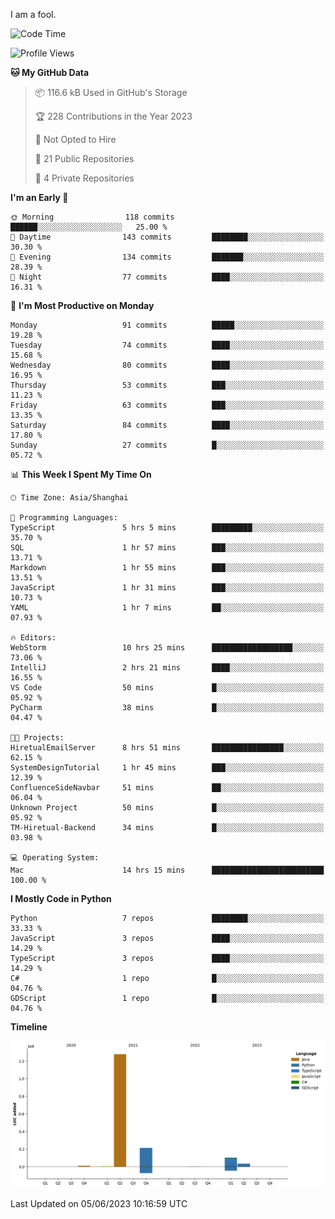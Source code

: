 I am a fool.

<!--START_SECTION:waka-->
![Code Time](http://img.shields.io/badge/Code%20Time-456%20hrs%203%20mins-blue)

![Profile Views](http://img.shields.io/badge/Profile%20Views-1-blue)

**🐱 My GitHub Data** 

> 📦 116.6 kB Used in GitHub's Storage 
 > 
> 🏆 228 Contributions in the Year 2023
 > 
> 🚫 Not Opted to Hire
 > 
> 📜 21 Public Repositories 
 > 
> 🔑 4 Private Repositories 
 > 
**I'm an Early 🐤** 

```text
🌞 Morning                118 commits         ██████░░░░░░░░░░░░░░░░░░░   25.00 % 
🌆 Daytime                143 commits         ████████░░░░░░░░░░░░░░░░░   30.30 % 
🌃 Evening                134 commits         ███████░░░░░░░░░░░░░░░░░░   28.39 % 
🌙 Night                  77 commits          ████░░░░░░░░░░░░░░░░░░░░░   16.31 % 
```
📅 **I'm Most Productive on Monday** 

```text
Monday                   91 commits          █████░░░░░░░░░░░░░░░░░░░░   19.28 % 
Tuesday                  74 commits          ████░░░░░░░░░░░░░░░░░░░░░   15.68 % 
Wednesday                80 commits          ████░░░░░░░░░░░░░░░░░░░░░   16.95 % 
Thursday                 53 commits          ███░░░░░░░░░░░░░░░░░░░░░░   11.23 % 
Friday                   63 commits          ███░░░░░░░░░░░░░░░░░░░░░░   13.35 % 
Saturday                 84 commits          ████░░░░░░░░░░░░░░░░░░░░░   17.80 % 
Sunday                   27 commits          █░░░░░░░░░░░░░░░░░░░░░░░░   05.72 % 
```


📊 **This Week I Spent My Time On** 

```text
🕑︎ Time Zone: Asia/Shanghai

💬 Programming Languages: 
TypeScript               5 hrs 5 mins        █████████░░░░░░░░░░░░░░░░   35.70 % 
SQL                      1 hr 57 mins        ███░░░░░░░░░░░░░░░░░░░░░░   13.71 % 
Markdown                 1 hr 55 mins        ███░░░░░░░░░░░░░░░░░░░░░░   13.51 % 
JavaScript               1 hr 31 mins        ███░░░░░░░░░░░░░░░░░░░░░░   10.73 % 
YAML                     1 hr 7 mins         ██░░░░░░░░░░░░░░░░░░░░░░░   07.93 % 

🔥 Editors: 
WebStorm                 10 hrs 25 mins      ██████████████████░░░░░░░   73.06 % 
IntelliJ                 2 hrs 21 mins       ████░░░░░░░░░░░░░░░░░░░░░   16.55 % 
VS Code                  50 mins             █░░░░░░░░░░░░░░░░░░░░░░░░   05.92 % 
PyCharm                  38 mins             █░░░░░░░░░░░░░░░░░░░░░░░░   04.47 % 

🐱‍💻 Projects: 
HiretualEmailServer      8 hrs 51 mins       ████████████████░░░░░░░░░   62.15 % 
SystemDesignTutorial     1 hr 45 mins        ███░░░░░░░░░░░░░░░░░░░░░░   12.39 % 
ConfluenceSideNavbar     51 mins             ██░░░░░░░░░░░░░░░░░░░░░░░   06.04 % 
Unknown Project          50 mins             █░░░░░░░░░░░░░░░░░░░░░░░░   05.92 % 
TM-Hiretual-Backend      34 mins             █░░░░░░░░░░░░░░░░░░░░░░░░   03.98 % 

💻 Operating System: 
Mac                      14 hrs 15 mins      █████████████████████████   100.00 % 
```

**I Mostly Code in Python** 

```text
Python                   7 repos             ████████░░░░░░░░░░░░░░░░░   33.33 % 
JavaScript               3 repos             ████░░░░░░░░░░░░░░░░░░░░░   14.29 % 
TypeScript               3 repos             ████░░░░░░░░░░░░░░░░░░░░░   14.29 % 
C#                       1 repo              █░░░░░░░░░░░░░░░░░░░░░░░░   04.76 % 
GDScript                 1 repo              █░░░░░░░░░░░░░░░░░░░░░░░░   04.76 % 
```



**Timeline**

![Lines of Code chart](https://raw.githubusercontent.com/VeejaLiu/VeejaLiu/master/assets/bar_graph.png)


 Last Updated on 05/06/2023 10:16:59 UTC
<!--END_SECTION:waka-->
